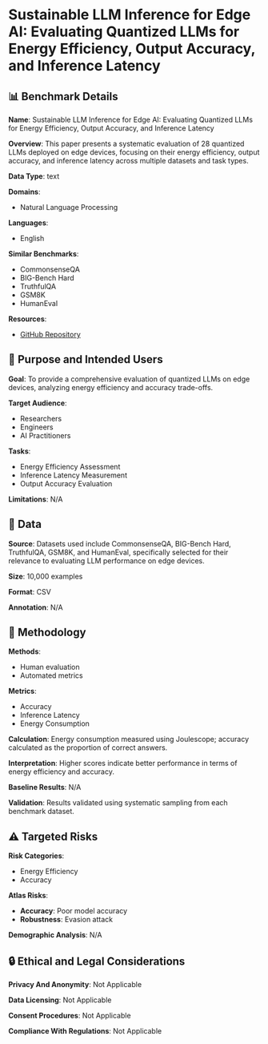 # Sustainable LLM Inference for Edge AI: Evaluating Quantized LLMs for Energy Efficiency, Output Accuracy, and Inference Latency

## 📊 Benchmark Details

**Name**: Sustainable LLM Inference for Edge AI: Evaluating Quantized LLMs for Energy Efficiency, Output Accuracy, and Inference Latency

**Overview**: This paper presents a systematic evaluation of 28 quantized LLMs deployed on edge devices, focusing on their energy efficiency, output accuracy, and inference latency across multiple datasets and task types.

**Data Type**: text

**Domains**:
- Natural Language Processing

**Languages**:
- English

**Similar Benchmarks**:
- CommonsenseQA
- BIG-Bench Hard
- TruthfulQA
- GSM8K
- HumanEval

**Resources**:
- [GitHub Repository](https://github.com/ejhusom/neurips-edge-llm-challenge-sampled/)

## 🎯 Purpose and Intended Users

**Goal**: To provide a comprehensive evaluation of quantized LLMs on edge devices, analyzing energy efficiency and accuracy trade-offs.

**Target Audience**:
- Researchers
- Engineers
- AI Practitioners

**Tasks**:
- Energy Efficiency Assessment
- Inference Latency Measurement
- Output Accuracy Evaluation

**Limitations**: N/A

## 💾 Data

**Source**: Datasets used include CommonsenseQA, BIG-Bench Hard, TruthfulQA, GSM8K, and HumanEval, specifically selected for their relevance to evaluating LLM performance on edge devices.

**Size**: 10,000 examples

**Format**: CSV

**Annotation**: N/A

## 🔬 Methodology

**Methods**:
- Human evaluation
- Automated metrics

**Metrics**:
- Accuracy
- Inference Latency
- Energy Consumption

**Calculation**: Energy consumption measured using Joulescope; accuracy calculated as the proportion of correct answers.

**Interpretation**: Higher scores indicate better performance in terms of energy efficiency and accuracy.

**Baseline Results**: N/A

**Validation**: Results validated using systematic sampling from each benchmark dataset.

## ⚠️ Targeted Risks

**Risk Categories**:
- Energy Efficiency
- Accuracy

**Atlas Risks**:
- **Accuracy**: Poor model accuracy
- **Robustness**: Evasion attack

**Demographic Analysis**: N/A

## 🔒 Ethical and Legal Considerations

**Privacy And Anonymity**: Not Applicable

**Data Licensing**: Not Applicable

**Consent Procedures**: Not Applicable

**Compliance With Regulations**: Not Applicable
